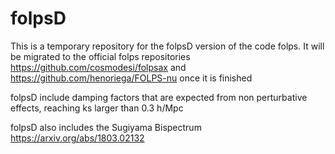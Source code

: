 # folpsD

This is a temporary repository for the folpsD version of the code folps. It will be migrated to the official folps repositories https://github.com/cosmodesi/folpsax and https://github.com/henoriega/FOLPS-nu once it is finished

folpsD include damping factors that are expected from non perturbative effects, reaching ks larger than 0.3 h/Mpc

folpsD also includes the Sugiyama Bispectrum https://arxiv.org/abs/1803.02132
